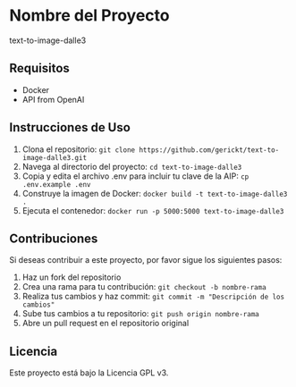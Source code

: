 # Nombre del Proyecto

text-to-image-dalle3

## Requisitos

- Docker
- API from OpenAI

## Instrucciones de Uso

1. Clona el repositorio: `git clone https://github.com/gerickt/text-to-image-dalle3.git`
2. Navega al directorio del proyecto: `cd text-to-image-dalle3`
3. Copia y edita el archivo .env para incluir tu clave de la AIP: `cp .env.example .env`
4. Construye la imagen de Docker: `docker build -t text-to-image-dalle3 .`
5. Ejecuta el contenedor: `docker run -p 5000:5000 text-to-image-dalle3`

## Contribuciones

Si deseas contribuir a este proyecto, por favor sigue los siguientes pasos:

1. Haz un fork del repositorio
2. Crea una rama para tu contribución: `git checkout -b nombre-rama`
3. Realiza tus cambios y haz commit: `git commit -m "Descripción de los cambios"`
4. Sube tus cambios a tu repositorio: `git push origin nombre-rama`
5. Abre un pull request en el repositorio original

## Licencia

Este proyecto está bajo la Licencia GPL v3.